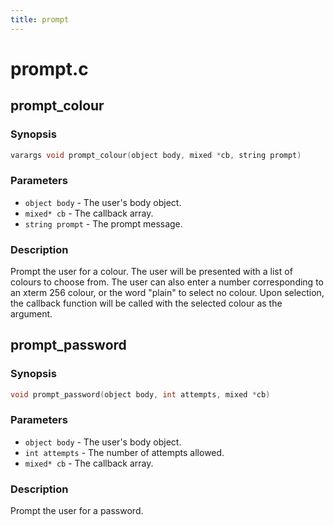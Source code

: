 ```yaml
---
title: prompt
---
```

# prompt.c

## prompt_colour

### Synopsis

```c
varargs void prompt_colour(object body, mixed *cb, string prompt)
```

### Parameters

* `object body` - The user's body object.
* `mixed* cb` - The callback array.
* `string prompt` - The prompt message.

### Description

Prompt the user for a colour. The user will be presented with a
list of colours to choose from. The user can also enter a
number corresponding to an xterm 256 colour, or the word "plain"
to select no colour.
Upon selection, the callback function will be called with the
selected colour as the argument.

## prompt_password

### Synopsis

```c
void prompt_password(object body, int attempts, mixed *cb)
```

### Parameters

* `object body` - The user's body object.
* `int attempts` - The number of attempts allowed.
* `mixed* cb` - The callback array.

### Description

Prompt the user for a password.

